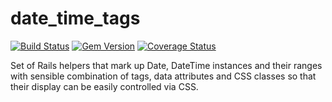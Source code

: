 # date_time_tags

[![Build Status](https://travis-ci.org/tomasc/date_time_tags.svg)](https://travis-ci.org/tomasc/date_time_tags) [![Gem Version](https://badge.fury.io/rb/date_time_tags.svg)](http://badge.fury.io/rb/date_time_tags) [![Coverage Status](https://img.shields.io/coveralls/tomasc/date_time_tags.svg)](https://coveralls.io/r/tomasc/date_time_tags)

Set of Rails helpers that mark up Date, DateTime instances and their ranges with sensible combination of tags, data attributes and CSS classes so that their display can be easily controlled via CSS.
